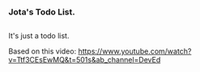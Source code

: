 ### Jota's Todo List.

##

It's just a todo list.

Based on this video: https://www.youtube.com/watch?v=Ttf3CEsEwMQ&t=501s&ab_channel=DevEd